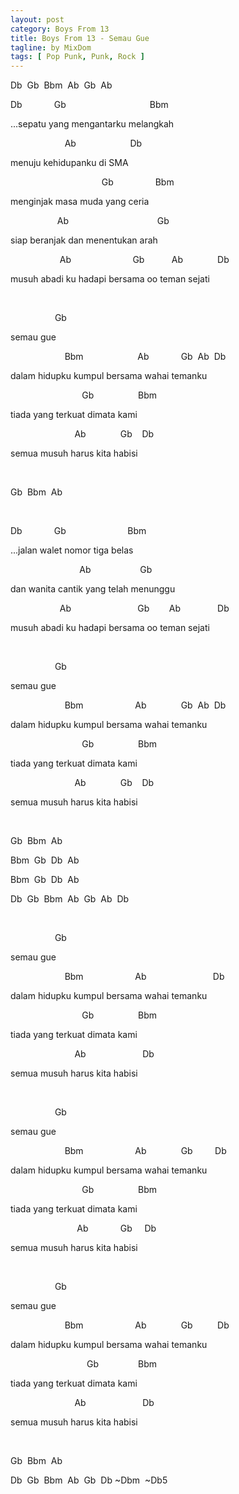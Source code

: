```yaml
---
layout: post
category: Boys From 13
title: Boys From 13 - Semau Gue
tagline: by MixDom
tags: [ Pop Punk, Punk, Rock ]
---
```


<p>Db&nbsp; Gb&nbsp; Bbm&nbsp; Ab&nbsp; Gb&nbsp; Ab</p>

Db&nbsp; &nbsp; &nbsp; &nbsp; &nbsp; &nbsp; &nbsp;Gb&nbsp; &nbsp; &nbsp; &nbsp; &nbsp; &nbsp; &nbsp; &nbsp; &nbsp; &nbsp; &nbsp; &nbsp; &nbsp; &nbsp; &nbsp; &nbsp; &nbsp; Bbm
<p>...sepatu yang mengantarku melangkah</p>
<p>&nbsp; &nbsp; &nbsp; &nbsp; &nbsp; &nbsp; &nbsp; &nbsp; &nbsp; &nbsp; &nbsp; Ab&nbsp; &nbsp; &nbsp; &nbsp; &nbsp; &nbsp; &nbsp; &nbsp; &nbsp; &nbsp; &nbsp; Db</p>
<p>menuju kehidupanku di SMA</p>
<p>&nbsp; &nbsp; &nbsp; &nbsp; &nbsp; &nbsp; &nbsp; &nbsp; &nbsp; &nbsp; &nbsp; &nbsp; &nbsp; &nbsp; &nbsp; &nbsp; &nbsp; &nbsp; &nbsp;Gb&nbsp; &nbsp; &nbsp; &nbsp; &nbsp; &nbsp; &nbsp; &nbsp; &nbsp;Bbm</p>
<p>menginjak masa muda yang ceria</p>
<p>&nbsp; &nbsp; &nbsp; &nbsp; &nbsp; &nbsp; &nbsp; &nbsp; &nbsp; &nbsp;Ab&nbsp; &nbsp; &nbsp; &nbsp; &nbsp; &nbsp; &nbsp; &nbsp; &nbsp; &nbsp; &nbsp; &nbsp; &nbsp; &nbsp; &nbsp; &nbsp; &nbsp; &nbsp; Gb</p>
<p>siap beranjak dan menentukan arah</p>
<p>&nbsp; &nbsp; &nbsp; &nbsp; &nbsp; &nbsp; &nbsp; &nbsp; &nbsp; &nbsp; Ab&nbsp; &nbsp; &nbsp; &nbsp; &nbsp; &nbsp; &nbsp; &nbsp; &nbsp; &nbsp; &nbsp; &nbsp; &nbsp;Gb&nbsp; &nbsp; &nbsp; &nbsp; &nbsp; &nbsp;Ab&nbsp; &nbsp; &nbsp; &nbsp; &nbsp; &nbsp; &nbsp; Db</p>
<p>musuh abadi ku hadapi bersama oo teman sejati</p>
<p><br /></p>
<p>&nbsp; &nbsp; &nbsp; &nbsp; &nbsp; &nbsp; &nbsp; &nbsp; &nbsp; Gb</p>
<p>semau gue</p>
<p>&nbsp; &nbsp; &nbsp; &nbsp; &nbsp; &nbsp; &nbsp; &nbsp; &nbsp; &nbsp; &nbsp; Bbm&nbsp; &nbsp; &nbsp; &nbsp; &nbsp; &nbsp; &nbsp; &nbsp; &nbsp; &nbsp; &nbsp; Ab&nbsp; &nbsp; &nbsp; &nbsp; &nbsp; &nbsp; &nbsp;Gb&nbsp; Ab&nbsp; Db</p>
<p>dalam hidupku kumpul bersama wahai temanku</p>
<p>&nbsp; &nbsp; &nbsp; &nbsp; &nbsp; &nbsp; &nbsp; &nbsp; &nbsp; &nbsp; &nbsp; &nbsp; &nbsp; &nbsp; &nbsp;Gb&nbsp; &nbsp; &nbsp; &nbsp; &nbsp; &nbsp; &nbsp; &nbsp; &nbsp; Bbm</p>
<p>tiada yang terkuat dimata kami</p>
<p>&nbsp; &nbsp; &nbsp; &nbsp; &nbsp; &nbsp; &nbsp; &nbsp; &nbsp; &nbsp; &nbsp; &nbsp; &nbsp; Ab&nbsp; &nbsp; &nbsp; &nbsp; &nbsp; &nbsp; &nbsp; Gb&nbsp; &nbsp; Db</p>
<p>semua musuh harus kita habisi</p>
<p><br /></p>
<p>Gb&nbsp; Bbm&nbsp; Ab</p>
<p><br /></p>
<p>Db&nbsp; &nbsp; &nbsp; &nbsp; &nbsp; &nbsp; &nbsp;Gb&nbsp; &nbsp; &nbsp; &nbsp; &nbsp; &nbsp; &nbsp; &nbsp; &nbsp; &nbsp; &nbsp; &nbsp; &nbsp;Bbm</p>
<p>...jalan walet nomor tiga belas</p>
<p>&nbsp; &nbsp; &nbsp; &nbsp; &nbsp; &nbsp; &nbsp; &nbsp; &nbsp; &nbsp; &nbsp; &nbsp; &nbsp; &nbsp; Ab&nbsp; &nbsp; &nbsp; &nbsp; &nbsp; &nbsp; &nbsp; &nbsp; &nbsp; &nbsp; Gb</p>
<p>dan wanita cantik yang telah menunggu</p>
<p>&nbsp; &nbsp; &nbsp; &nbsp; &nbsp; &nbsp; &nbsp; &nbsp; &nbsp; &nbsp; Ab&nbsp; &nbsp; &nbsp; &nbsp; &nbsp; &nbsp; &nbsp; &nbsp; &nbsp; &nbsp; &nbsp; &nbsp; &nbsp; &nbsp;Gb&nbsp; &nbsp; &nbsp; &nbsp; Ab&nbsp; &nbsp; &nbsp; &nbsp; &nbsp; &nbsp; &nbsp; &nbsp;Db</p>
<p>musuh abadi ku hadapi bersama oo teman sejati</p>
<p><br /></p>
<p>&nbsp; &nbsp; &nbsp; &nbsp; &nbsp; &nbsp; &nbsp; &nbsp; &nbsp; Gb</p>
<p>semau gue</p>
<p>&nbsp; &nbsp; &nbsp; &nbsp; &nbsp; &nbsp; &nbsp; &nbsp; &nbsp; &nbsp; &nbsp; Bbm&nbsp; &nbsp; &nbsp; &nbsp; &nbsp; &nbsp; &nbsp; &nbsp; &nbsp; &nbsp; &nbsp;Ab&nbsp; &nbsp; &nbsp; &nbsp; &nbsp; &nbsp; &nbsp; Gb&nbsp; Ab&nbsp; Db</p>
<p>dalam hidupku kumpul bersama wahai temanku</p><p>&nbsp; &nbsp; &nbsp; &nbsp; &nbsp; &nbsp; &nbsp; &nbsp; &nbsp; &nbsp; &nbsp; &nbsp; &nbsp; &nbsp; &nbsp;Gb&nbsp; &nbsp; &nbsp; &nbsp; &nbsp; &nbsp; &nbsp; &nbsp; &nbsp; Bbm</p>
<p>tiada yang terkuat dimata kami</p>
<p>&nbsp; &nbsp; &nbsp; &nbsp; &nbsp; &nbsp; &nbsp; &nbsp; &nbsp; &nbsp; &nbsp; &nbsp; &nbsp; Ab&nbsp; &nbsp; &nbsp; &nbsp; &nbsp; &nbsp; &nbsp; Gb&nbsp; &nbsp; Db</p>
<p>semua musuh harus kita habisi</p>
<p><br /></p>
<p>Gb&nbsp; Bbm&nbsp; Ab</p>
<p>Bbm&nbsp; Gb&nbsp; Db&nbsp; Ab</p>
<p>Bbm&nbsp; Gb&nbsp; Db&nbsp; Ab</p>
<p>Db&nbsp; Gb&nbsp; Bbm&nbsp; Ab&nbsp; Gb&nbsp; Ab&nbsp; Db</p>
<p><br /></p>
<p>&nbsp; &nbsp; &nbsp; &nbsp; &nbsp; &nbsp; &nbsp; &nbsp; &nbsp; Gb</p>
<p>semau gue</p>
<p>&nbsp; &nbsp; &nbsp; &nbsp; &nbsp; &nbsp; &nbsp; &nbsp; &nbsp; &nbsp; &nbsp; Bbm&nbsp; &nbsp; &nbsp; &nbsp; &nbsp; &nbsp; &nbsp; &nbsp; &nbsp; &nbsp; &nbsp;Ab&nbsp; &nbsp; &nbsp; &nbsp; &nbsp; &nbsp; &nbsp; &nbsp; &nbsp; &nbsp; &nbsp; &nbsp; &nbsp; &nbsp;Db</p>
<p>dalam hidupku kumpul bersama wahai temanku</p>
<p>&nbsp; &nbsp; &nbsp; &nbsp; &nbsp; &nbsp; &nbsp; &nbsp; &nbsp; &nbsp; &nbsp; &nbsp; &nbsp; &nbsp; &nbsp;Gb&nbsp; &nbsp; &nbsp; &nbsp; &nbsp; &nbsp; &nbsp; &nbsp; &nbsp; Bbm</p>
<p>tiada yang terkuat dimata kami</p>
<p>&nbsp; &nbsp; &nbsp; &nbsp; &nbsp; &nbsp; &nbsp; &nbsp; &nbsp; &nbsp; &nbsp; &nbsp; &nbsp; Ab&nbsp; &nbsp; &nbsp; &nbsp; &nbsp; &nbsp; &nbsp; &nbsp; &nbsp; &nbsp; &nbsp; &nbsp;Db</p>
<p>semua musuh harus kita habisi</p>
<p><br /></p>
<p>&nbsp; &nbsp; &nbsp; &nbsp; &nbsp; &nbsp; &nbsp; &nbsp; &nbsp; Gb</p>
<p>semau gue</p>
<p>&nbsp; &nbsp; &nbsp; &nbsp; &nbsp; &nbsp; &nbsp; &nbsp; &nbsp; &nbsp; &nbsp; Bbm&nbsp; &nbsp; &nbsp; &nbsp; &nbsp; &nbsp; &nbsp; &nbsp; &nbsp; &nbsp; &nbsp;Ab&nbsp; &nbsp; &nbsp; &nbsp; &nbsp; &nbsp; &nbsp; Gb&nbsp; &nbsp; &nbsp; &nbsp; &nbsp;Db</p>
<p>dalam hidupku kumpul bersama wahai temanku</p>
<p>&nbsp; &nbsp; &nbsp; &nbsp; &nbsp; &nbsp; &nbsp; &nbsp; &nbsp; &nbsp; &nbsp; &nbsp; &nbsp; &nbsp; &nbsp;Gb&nbsp; &nbsp; &nbsp; &nbsp; &nbsp; &nbsp; &nbsp; &nbsp; &nbsp; Bbm</p>
<p>tiada yang terkuat dimata kami</p>
<p>&nbsp; &nbsp; &nbsp; &nbsp; &nbsp; &nbsp; &nbsp; &nbsp; &nbsp; &nbsp; &nbsp; &nbsp; &nbsp; &nbsp;Ab&nbsp; &nbsp; &nbsp; &nbsp; &nbsp; &nbsp; &nbsp;Gb&nbsp; &nbsp; &nbsp;Db</p>
<p>semua musuh harus kita habisi</p>
<p><br /></p>
<p>&nbsp; &nbsp; &nbsp; &nbsp; &nbsp; &nbsp; &nbsp; &nbsp; &nbsp; Gb</p>
<p>semau gue</p>
<p>&nbsp; &nbsp; &nbsp; &nbsp; &nbsp; &nbsp; &nbsp; &nbsp; &nbsp; &nbsp; &nbsp; Bbm&nbsp; &nbsp; &nbsp; &nbsp; &nbsp; &nbsp; &nbsp; &nbsp; &nbsp; &nbsp; &nbsp;Ab&nbsp; &nbsp; &nbsp; &nbsp; &nbsp; &nbsp; &nbsp; Gb&nbsp; &nbsp; &nbsp; &nbsp; &nbsp; Db</p>
<p>dalam hidupku kumpul bersama wahai temanku</p>
<p>&nbsp; &nbsp; &nbsp; &nbsp; &nbsp; &nbsp; &nbsp; &nbsp; &nbsp; &nbsp; &nbsp; &nbsp; &nbsp; &nbsp; &nbsp; &nbsp;Gb&nbsp; &nbsp; &nbsp; &nbsp; &nbsp; &nbsp; &nbsp; &nbsp; Bbm</p>
<p>tiada yang terkuat dimata kami</p>
<p>&nbsp; &nbsp; &nbsp; &nbsp; &nbsp; &nbsp; &nbsp; &nbsp; &nbsp; &nbsp; &nbsp; &nbsp; &nbsp; Ab&nbsp; &nbsp; &nbsp; &nbsp; &nbsp; &nbsp; &nbsp; &nbsp; &nbsp; &nbsp; &nbsp; &nbsp;Db</p>
<p>semua musuh harus kita habisi</p>
<p><br /></p>
<p>Gb&nbsp; Bbm&nbsp; Ab</p>
<p>Db&nbsp; Gb&nbsp; Bbm&nbsp; Ab&nbsp; Gb&nbsp; Db ~Dbm&nbsp; ~Db5</p>

